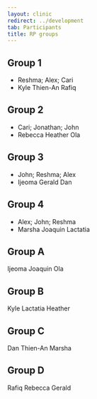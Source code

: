 ```yaml
---
layout: clinic
redirect: ../development
tab: Participants
title: RP groups
---
```


## Group 1
* Reshma; Alex; Cari
* Kyle Thien-An Rafiq

## Group 2
* Cari; Jonathan; John
* Rebecca Heather Ola

## Group 3
* John; Reshma; Alex
* Ijeoma Gerald Dan

## Group 4
* Alex; John; Reshma
* Marsha Joaquin Lactatia

## Group A
Ijeoma Joaquin Ola

## Group B
Kyle Lactatia Heather

## Group C
Dan Thien-An Marsha

## Group D
Rafiq Rebecca Gerald

